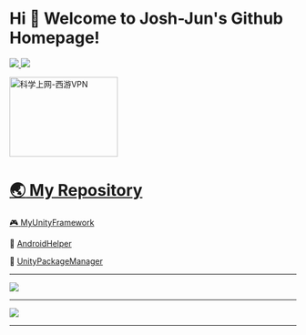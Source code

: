 # Hi 🎉 Welcome to Josh-Jun's Github Homepage!

<p>
<a href="https://unity.cn/"><img src="https://img.shields.io/static/v1?style=flat-square&label=Program&message=Unity&color=blue"/>
<a href="https://www.shijunzh.com/"><img src="https://img.shields.io/badge/Blog-大腿Plus-blue?style=flat-square"/></a>
</p>
  
<p>
<a href="https://xiyou4you.us/r/?s=23221912" target="_blank"><img src="https://img.crx4chrome.com/60/a8/1c/cmegjchfmigcacidhfdkgeddoaekhlmj-featured.webp" height="140" width="190" alt="科学上网-西游VPN"/>
</p>

# :earth_asia: My Repository

:video_game: [MyUnityFramework](https://github.com/Josh-Jun/MyUnityFramework.git)

:hammer: [AndroidHelper](https://github.com/Josh-Jun/AndroidHelper.git)

:briefcase: [UnityPackageManager](https://github.com/Josh-Jun/UnityPackageManager.git)

---

![](https://github-readme-stats.vercel.app/api/top-langs/?username=Josh-Jun&theme=dark&layout=compact)

---

![](https://activity-graph.herokuapp.com/graph?username=Josh-Jun&theme=github)

---
